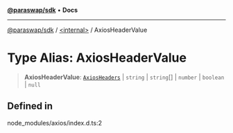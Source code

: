 [**@paraswap/sdk**](../../README.md) • **Docs**

***

[@paraswap/sdk](../../globals.md) / [\<internal\>](../README.md) / AxiosHeaderValue

# Type Alias: AxiosHeaderValue

> **AxiosHeaderValue**: [`AxiosHeaders`](../classes/AxiosHeaders.md) \| `string` \| `string`[] \| `number` \| `boolean` \| `null`

## Defined in

node\_modules/axios/index.d.ts:2
